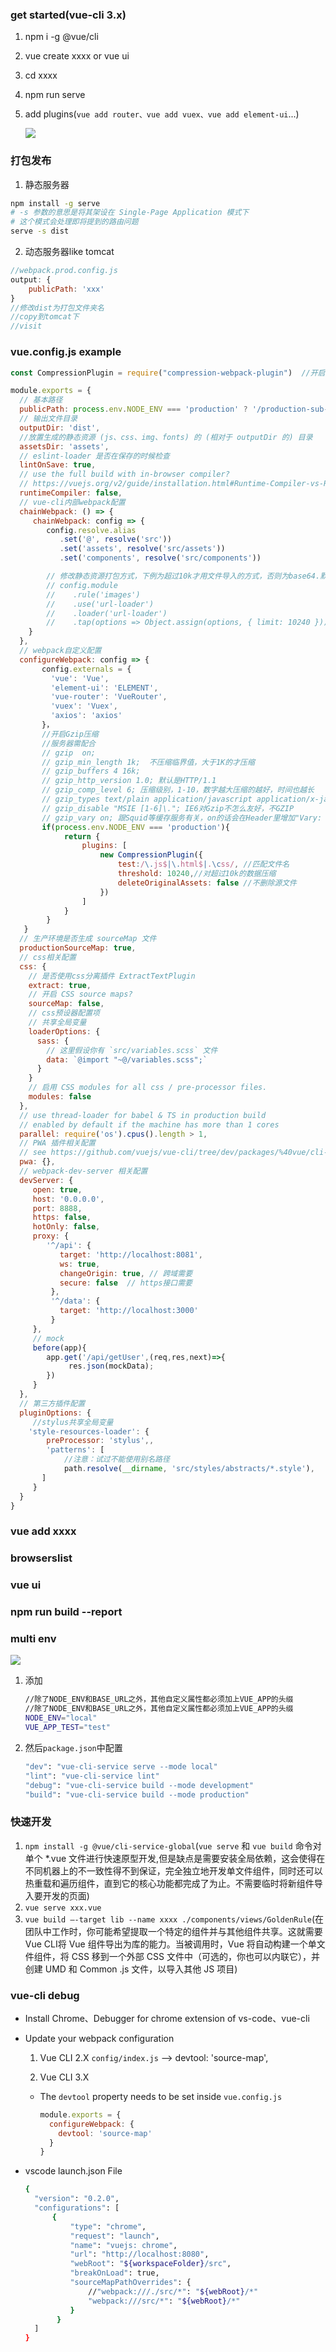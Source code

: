 ### get started(vue-cli 3.x)
1. npm i -g @vue/cli

2. vue create xxxx or  vue ui

3. cd xxxx

4. npm run serve

5. add plugins(`vue add router、vue add vuex、vue add element-ui`...)

    ![](../images/vue-cli-1.png)

### 打包发布
1. 静态服务器
```bash
npm install -g serve
# -s 参数的意思是将其架设在 Single-Page Application 模式下
# 这个模式会处理即将提到的路由问题
serve -s dist
```

2. 动态服务器like tomcat
```javascript
//webpack.prod.config.js
output: {
    publicPath: 'xxx'
}
//修改dist为打包文件夹名
//copy到tomcat下
//visit
```

### vue.config.js example

```javascript
const CompressionPlugin = require("compression-webpack-plugin")  //开启Gzip压缩

module.exports = {
  // 基本路径
  publicPath: process.env.NODE_ENV === 'production' ? '/production-sub-path/' : '/'
  // 输出文件目录
  outputDir: 'dist',
  //放置生成的静态资源 (js、css、img、fonts) 的 (相对于 outputDir 的) 目录
  assetsDir: 'assets',
  // eslint-loader 是否在保存的时候检查
  lintOnSave: true,
  // use the full build with in-browser compiler?
  // https://vuejs.org/v2/guide/installation.html#Runtime-Compiler-vs-Runtime-only
  runtimeCompiler: false,
  // vue-cli内部webpack配置
  chainWebpack: () => {
  	 chainWebpack: config => {
        config.resolve.alias
           .set('@', resolve('src'))
           .set('assets', resolve('src/assets'))
           .set('components', resolve('src/components'))

        // 修改静态资源打包方式，下例为超过10k才用文件导入的方式，否则为base64.默认为4k
        // config.module
        //    .rule('images')
        //    .use('url-loader')
        //    .loader('url-loader')
        //    .tap(options => Object.assign(options, { limit: 10240 }))
    }
  },
  // webpack自定义配置
  configureWebpack: config => {
       config.externals = {
         'vue': 'Vue',
         'element-ui': 'ELEMENT',
         'vue-router': 'VueRouter',
         'vuex': 'Vuex',
         'axios': 'axios'
       }，
       //开启Gzip压缩
       //服务器需配合
       // gzip  on;
       // gzip_min_length 1k;  不压缩临界值，大于1K的才压缩
       // gzip_buffers 4 16k;
       // gzip_http_version 1.0; 默认是HTTP/1.1
       // gzip_comp_level 6; 压缩级别，1-10，数字越大压缩的越好，时间也越长
       // gzip_types text/plain application/javascript application/x-javascript text/javascript text/xml text/css; 压缩的文件类型，JavaScript有两种写法，最好都写上吧
       // gzip_disable "MSIE [1-6]\."; IE6对Gzip不怎么友好，不GZIP
       // gzip_vary on; 跟Squid等缓存服务有关，on的话会在Header里增加"Vary: Accept-Encoding"
       if(process.env.NODE_ENV === 'production'){
            return {
                plugins: [
                    new CompressionPlugin({
                        test:/\.js$|\.html$|.\css/, //匹配文件名
                        threshold: 10240,//对超过10k的数据压缩
                        deleteOriginalAssets: false //不删除源文件
                    })
                ]
            }
        }
   }
  // 生产环境是否生成 sourceMap 文件
  productionSourceMap: true,
  // css相关配置
  css: {
    // 是否使用css分离插件 ExtractTextPlugin
    extract: true,
    // 开启 CSS source maps?
    sourceMap: false,
    // css预设器配置项
    // 共享全局变量
    loaderOptions: {
      sass: {
        // 这里假设你有 `src/variables.scss` 文件
        data: `@import "~@/variables.scss";`
      }
    }
    // 启用 CSS modules for all css / pre-processor files.
    modules: false
  },
  // use thread-loader for babel & TS in production build
  // enabled by default if the machine has more than 1 cores
  parallel: require('os').cpus().length > 1,
  // PWA 插件相关配置
  // see https://github.com/vuejs/vue-cli/tree/dev/packages/%40vue/cli-plugin-pwa
  pwa: {},
  // webpack-dev-server 相关配置
  devServer: {
     open: true,
     host: '0.0.0.0',
     port: 8888,
     https: false,
     hotOnly: false,
     proxy: {
        '^/api': {
           target: 'http://localhost:8081',
           ws: true,
           changeOrigin: true, // 跨域需要
           secure: false  // https接口需要
         },
         '^/data': {
           target: 'http://localhost:3000'
         }
     },
     // mock
     before(app){
        app.get('/api/getUser',(req,res,next)=>{
             res.json(mockData);
        })
     }
  },
  // 第三方插件配置
  pluginOptions: {
     //stylus共享全局变量
    'style-resources-loader': {
        preProcessor: 'stylus',,
        'patterns': [
            //注意：试过不能使用别名路径
            path.resolve(__dirname, 'src/styles/abstracts/*.style'),
       ]
     }
  }
}
```

### vue add xxxx

### browserslist

### vue ui

### npm run build --report

### multi env

![](../images/vue-cli-2.png)


1. 添加

    ```bash
    //除了NODE_ENV和BASE_URL之外，其他自定义属性都必须加上VUE_APP的头缀
    //除了NODE_ENV和BASE_URL之外，其他自定义属性都必须加上VUE_APP的头缀
    NODE_ENV="local"
    VUE_APP_TEST="test"
    ```

2. 然后`package.json`中配置

    ```bash
    "dev": "vue-cli-service serve --mode local"
    "lint": "vue-cli-service lint"
    "debug": "vue-cli-service build --mode development"
    "build": "vue-cli-service build --mode production"
    ```
### 快速开发

1. `npm install -g @vue/cli-service-global`(`vue serve` 和 `vue build` 命令对单个 *.vue 文件进行快速原型开发,但是缺点是需要安装全局依赖，这会使得在不同机器上的不一致性得不到保证，完全独立地开发单文件组件，同时还可以热重载和遍历组件，直到它的核心功能都完成了为止。不需要临时将新组件导入要开发的页面)
2. `vue serve xxx.vue`
3. `vue build —-target lib --name xxxx ./components/views/GoldenRule`(在团队中工作时，你可能希望提取一个特定的组件并与其他组件共享。这就需要 Vue CLI将 Vue 组件导出为库的能力。当被调用时，Vue 将自动构建一个单文件组件，将 CSS 移到一个外部 CSS 文件中（可选的，你也可以内联它），并创建 UMD 和 Common .js 文件，以导入其他 JS 项目)

### vue-cli debug

- Install Chrome、Debugger for chrome extension of vs-code、vue-cli

- Update your webpack configuration

  1. Vue CLI 2.X    `config/index.js`  -->  devtool: 'source-map',

  2. Vue CLI 3.X

  - The `devtool` property needs to be set inside `vue.config.js`

    ```javascript
    module.exports = {
      configureWebpack: {
        devtool: 'source-map'
      }
    }
    ```

- vscode launch.json File
  ```bash
  {
  	"version": "0.2.0",
  	"configurations": [
  		{
  			"type": "chrome",
  			"request": "launch",
  			"name": "vuejs: chrome",
  			"url": "http://localhost:8080",
  			"webRoot": "${workspaceFolder}/src",
  			"breakOnLoad": true,
  			"sourceMapPathOverrides": {
  			    //"webpack:///./src/*": "${webRoot}/*"
  				"webpack:///src/*": "${webRoot}/*"
  			}
  		 }
  	]
  }
  ```